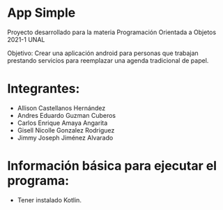 # App Simple
Proyecto desarrollado para la materia Programación Orientada a Objetos 2021-1 UNAL

Objetivo: Crear una aplicación android para personas que trabajan prestando servicios para reemplazar una agenda tradicional de papel.

# Integrantes:
- Allison Castellanos Hernández
- Andres Eduardo Guzman Cuberos
- Carlos Enrique Amaya Angarita
- Gisell Nicolle Gonzalez Rodriguez
- Jimmy Joseph Jiménez Alvarado



# Información básica para ejecutar el programa:
- Tener instalado Kotlin.
